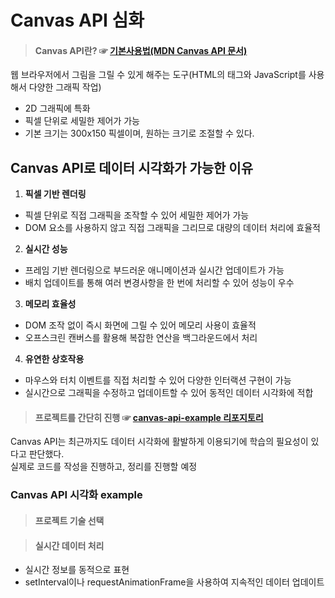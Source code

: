 # Canvas API 심화
> #### Canvas API란? ☞ [기본사용법(MDN Canvas API 문서)](https://developer.mozilla.org/en-US/docs/Web/API/Canvas_API/Tutorial/Basic_usage)
웹 브라우저에서 그림을 그릴 수 있게 해주는 도구(HTML의 <canvas> 태그와 JavaScript를 사용해서 다양한 그래픽 작업)
+ 2D 그래픽에 특화
+ 픽셀 단위로 세밀한 제어가 가능
+ 기본 크기는 300x150 픽셀이며, 원하는 크기로 조절할 수 있다.

## Canvas API로 데이터 시각화가 가능한 이유
1. **픽셀 기반 렌더링**
+ 픽셀 단위로 직접 그래픽을 조작할 수 있어 세밀한 제어가 가능
+ DOM 요소를 사용하지 않고 직접 그래픽을 그리므로 대량의 데이터 처리에 효율적 <br>
2. **실시간 성능**
+ 프레임 기반 렌더링으로 부드러운 애니메이션과 실시간 업데이트가 가능
+ 배치 업데이트를 통해 여러 변경사항을 한 번에 처리할 수 있어 성능이 우수 <br>
3. **메모리 효율성**
+ DOM 조작 없이 즉시 화면에 그릴 수 있어 메모리 사용이 효율적
+ 오프스크린 캔버스를 활용해 복잡한 연산을 백그라운드에서 처리 <br>
4. **유연한 상호작용**
+ 마우스와 터치 이벤트를 직접 처리할 수 있어 다양한 인터랙션 구현이 가능
+ 실시간으로 그래픽을 수정하고 업데이트할 수 있어 동적인 데이터 시각화에 적합 <br>

> #### 프로젝트를 간단히 진행 ☞ [canvas-api-example 리포지토리](https:1//github.com/hyungoo7703/canvas-api-example)
Canvas API는 최근까지도 데이터 시각화에 활발하게 이용되기에 학습의 필요성이 있다고 판단했다. <br>
실제로 코드를 작성을 진행하고, 정리를 진행할 예정

### Canvas API 시각화 example
> #### 프로젝트 기술 선택

> #### 실시간 데이터 처리
+ 실시간 정보를 동적으로 표현
+ setInterval이나 requestAnimationFrame을 사용하여 지속적인 데이터 업데이트


